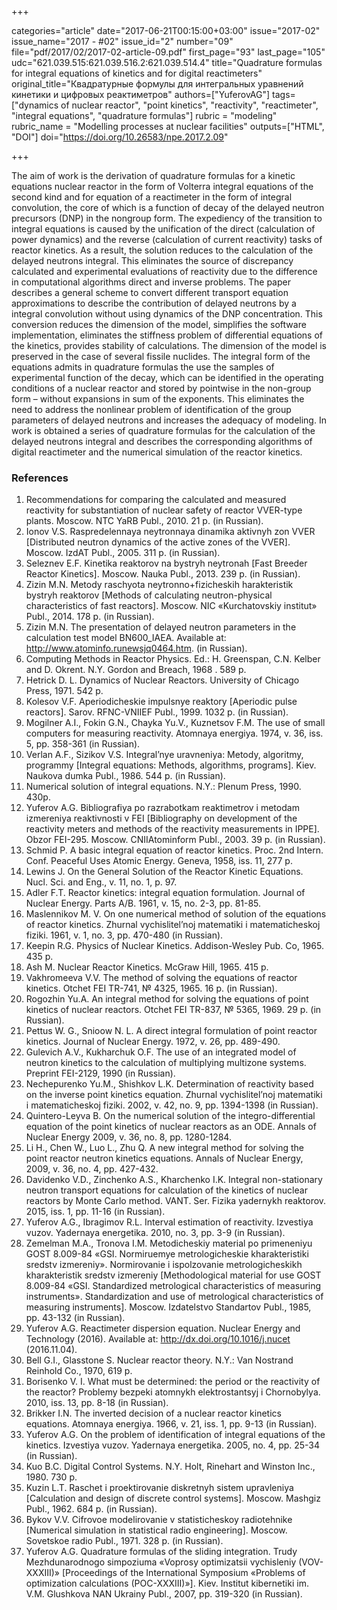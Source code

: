 +++

categories="article"
date="2017-06-21T00:15:00+03:00"
issue="2017-02"
issue_name="2017 - #02"
issue_id="2"
number="09"
file="pdf/2017/02/2017-02-article-09.pdf"
first_page="93"
last_page="105"
udc="621.039.515:621.039.516.2:621.039.514.4"
title="Quadrature formulas for integral equations of kinetics and for digital reactimeters"
original_title="Квадратурные формулы для интегральных уравнений кинетики и цифровых реактиметров"
authors=["YuferovAG"]
tags=["dynamics of nuclear reactor", "point kinetics", "reactivity", "reactimeter", "integral equations", "quadrature formulas"]
rubric = "modeling"
rubric_name = "Modelling processes at nuclear facilities"
outputs=["HTML", "DOI"]
doi="https://doi.org/10.26583/npe.2017.2.09"

+++

The aim of work is the derivation of quadrature formulas for a kinetic equations nuclear reactor in the form of Volterra integral equations of the second kind and for equation of a reactimeter in the form of integral convolution, the core of which is a function of decay of the delayed neutron precursors (DNP) in the nongroup form. The expediency of the transition to integral equations is caused by the unification of the direct (calculation of power dynamics) and the reverse (calculation of current reactivity) tasks of reactor kinetics. As a result, the solution reduces to the calculation of the delayed neutrons integral. This eliminates the source of discrepancy calculated and experimental evaluations of reactivity due to the difference in computational algorithms direct and inverse problems. The paper describes a general scheme to convert different transport equation approximations to describe the contribution of delayed neutrons by a integral convolution without using dynamics of the DNP concentration. This conversion reduces the dimension of the model, simplifies the software implementation, eliminates the stiffness problem of differential equations of the kinetics, provides stability of calculations. The dimension of the model is preserved in the case of several fissile nuclides. The integral form of the equations admits in quadrature formulas the use the samples of experimental function of the decay, which can be identified in the operating conditions of a nuclear reactor and stored by pointwise in the non-group form – without expansions in sum of the exponents. This eliminates the need to address the nonlinear problem of identification of the group parameters of delayed neutrons and increases the adequacy of modeling. In work is obtained a series of quadrature formulas for the calculation of the delayed neutrons integral and describes the corresponding algorithms of digital reactimeter and the numerical simulation of the reactor kinetics.

### References

1. Recommendations for comparing the calculated and measured reactivity for substantiation of nuclear safety of reactor VVER-type plants. Мoscow. NTC YaRB Publ., 2010. 21 p. (in Russian).
2. Ionov V.S. Raspredelennaya neytronnaya dinamika aktivnyh zon VVER [Distributed neutron dynamics of the active zones of the VVER]. Мoscow. IzdAT Publ., 2005. 311 p. (in Russian).
3. Seleznev E.F. Kinetika reaktorov na bystryh neytronah [Fast Breeder Reactor Kinetics]. Мoscow. Nauka Publ., 2013. 239 p. (in Russian).
4. Zizin M.N. Metody raschyota neytronno+fizicheskih harakteristik bystryh reaktorov [Methods of calculating neutron-physical characteristics of fast reactors]. Мoscow. NIC «Kurchatovskiy institut» Publ., 2014. 178 p. (in Russian).
5. Zizin M.N. The presentation of delayed neutron parameters in the calculation test model BN600_IAEA. Available at: http://www.atominfo.runewsjq0464.htm. (in Russian).
6. Computing Methods in Reactor Physics. Ed.: H. Greenspan, C.N. Kelber and D. Okrent. N.Y. Gordon and Breach, 1968 . 589 p.
7. Hetrick D. L. Dynamics of Nuclear Reactors. University of Chicago Press, 1971. 542 p.
8. Kolesov V.F. Aperiodicheskie impulsnye reaktory [Aperiodic pulse reactors]. Sarov. RFNC-VNIIEF Publ., 1999. 1032 p. (in Russian).
9. Mogilner A.I., Fokin G.N., Chayka Yu.V., Kuznetsov F.M. The use of small computers for measuring reactivity. Atomnaya energiya. 1974, v. 36, iss. 5, pp. 358-361 (in Russian).
10. Verlan A.F., Sizikov V.S. Integral’nye uravneniya: Metody, algoritmy, programmy [Integral equations: Methods, algorithms, programs]. Kiev. Naukova dumka Publ., 1986. 544 p. (in Russian).
11. Numerical solution of integral equations. N.Y.: Plenum Press, 1990. 430p.
12. Yuferov A.G. Bibliografiya po razrabotkam reaktimetrov i metodam izmereniya reaktivnosti v FEI [Bibliography on development of the reactivity meters and methods of the reactivity measurements in IPPE]. Obzor FEI-295. Мoscow. CNIIAtominform Publ., 2003. 39 p. (in Russian).
13. Schmid P. A basic integral equation of reactor kinetics. Proc. 2nd Intern. Conf. Peaceful Uses Atomic Energy. Geneva, 1958, iss. 11, 277 p.
14. Lewins J. On the General Solution of the Reactor Kinetic Equations. Nucl. Sci. and Eng., v. 11, no. 1, p. 97.
15. Adler F.T. Reactor kinetics: integral equation formulation. Journal of Nuclear Energy. Parts A/B. 1961, v. 15, no. 2-3, pp. 81-85.
16. Maslennikov M. V. On one numerical method of solution of the equations of reactor kinetics. Zhurnal vychislitel’noj matematiki i matematicheskoj fiziki. 1961, v. 1, no. 3, pp. 470-480 (in Russian).
17. Keepin R.G. Physics of Nuclear Kinetics. Addison-Wesley Pub. Co, 1965. 435 p.
18. Ash M. Nuclear Reactor Kinetics. McGraw Hill, 1965. 415 p.
19. Vakhromeeva V.V. The method of solving the equations of reactor kinetics. Otchet FEI TR-741, № 4325, 1965. 16 p. (in Russian).
20. Rogozhin Yu.A. An integral method for solving the equations of point kinetics of nuclear reactors. Otchet FEI TR-837, № 5365, 1969. 29 p. (in Russian).
21. Pettus W. G., Snioow N. L. A direct integral formulation of point reactor kinetics. Journal of Nuclear Energy. 1972, v. 26, pp. 489-490.
22. Gulevich A.V., Kukharchuk O.F. The use of an integrated model of neutron kinetics to the calculation of multiplying multizone systems. Preprint FEI-2129, 1990 (in Russian).
23. Nechepurenko Yu.M., Shishkov L.K. Determination of reactivity based on the inverse point kinetics equation. Zhurnal vychislitel’noj matematiki i matematicheskoj fiziki. 2002, v. 42, no. 9, pp. 1394-1398 (in Russian).
24. Quintero-Leyva B. On the numerical solution of the integro-differential equation of the point kinetics of nuclear reactors as an ODE. Annals of Nuclear Energy 2009, v. 36, no. 8, pp. 1280-1284.
25. Li H., Chen W., Luo L., Zhu Q. A new integral method for solving the point reactor neutron kinetics equations. Annals of Nuclear Energy, 2009, v. 36, no. 4, pp. 427-432.
26. Davidenko V.D., Zinchenko A.S., Kharchenko I.K. Integral non-stationary neutron transport equations for calculation of the kinetics of nuclear reactors by Monte Carlo method. VANT. Ser. Fizika yadernykh reaktorov. 2015, iss. 1, рр. 11-16 (in Russian).
27. Yuferov A.G., Ibragimov R.L. Interval estimation of reactivity. Izvestiya vuzov. Yadernaya energetika. 2010, no. 3, pp. 3-9 (in Russian).
28. Zemelman M.A., Tronova I.M. Metodicheskiy material po primeneniyu GOST 8.009-84 «GSI. Normiruemye metrologicheskie kharakteristiki sredstv izmereniy». Normirovanie i ispolzovanie metrologicheskikh kharakteristik sredstv izmereniy [Methodological material for use GOST 8.009-84 «GSI. Standardized metrological characteristics of measuring instruments». Standardization and use of metrological characteristics of measuring instruments]. Мoscow. Izdatelstvo Standartov Publ., 1985, pp. 43-132 (in Russian).
29. Yuferov A.G. Reactimeter dispersion equation. Nuclear Energy and Technology (2016). Available at: http://dx.doi.org/10.1016/j.nucet (2016.11.04).
30. Bell G.I., Glasstone S. Nuclear reactor theory. N.Y.: Van Nostrand Reinhold Co., 1970, 619 p.
31. Borisenko V. I. What must be determined: the period or the reactivity of the reactor? Problemy bezpeki atomnykh elektrostantsyj і Chornobylya. 2010, iss. 13, pp. 8-18 (in Russian).
32. Brikker I.N. The inverted decision of a nuclear reactor kinetics equations. Atomnaya energiya. 1966, v. 21, iss. 1, pp. 9-13 (in Russian).
33. Yuferov A.G. On the problem of identification of integral equations of the kinetics. Izvestiya vuzov. Yadernaya energetika. 2005, no. 4, pp. 25-34 (in Russian).
34. Kuo B.C. Digital Control Systems. N.Y. Holt, Rinehart and Winston Inc., 1980. 730 p.
35. Kuzin L.T. Raschet i proektirovanie diskretnyh sistem upravleniya [Calculation and design of discrete control systems]. Мoscow. Mashgiz Publ., 1962. 684 p. (in Russian).
36. Bykov V.V. Cifrovoe modelirovanie v statisticheskoy radiotehnike [Numerical simulation in statistical radio engineering]. Мoscow. Sovetskoe radio Publ., 1971. 328 p. (in Russian).
37. Yuferov A.G. Quadrature formulas of the sliding integration. Trudy Mezhdunarodnogo simpoziuma «Voprosy optimizatsii vychisleniy (VOV-XXXIII)» [Proceedings of the International Symposium «Problems of optimization calculations (POC-XXXIII)»]. Kiev. Institut kibernetiki im. V.M. Glushkova NAN Ukrainy Publ., 2007, pp. 319-320 (in Russian).